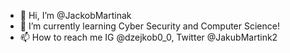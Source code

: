 - 👋 Hi, I’m @JackobMartinak
- 🌱 I’m currently learning Cyber Security and Computer Science!
- 📫 How to reach me IG @dzejkob0_0, Twitter @JakubMartink2
